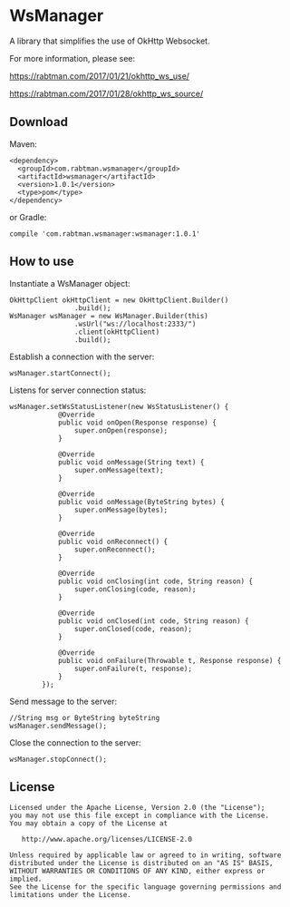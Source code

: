 # WsManager

A library that simplifies the use of OkHttp Websocket.

For more information, please see:

https://rabtman.com/2017/01/21/okhttp_ws_use/

https://rabtman.com/2017/01/28/okhttp_ws_source/

## Download

Maven:

```
<dependency>
  <groupId>com.rabtman.wsmanager</groupId>
  <artifactId>wsmanager</artifactId>
  <version>1.0.1</version>
  <type>pom</type>
</dependency>
```

or Gradle:

```
compile 'com.rabtman.wsmanager:wsmanager:1.0.1'
```

## How to use

Instantiate a WsManager object:

```
OkHttpClient okHttpClient = new OkHttpClient.Builder()
                .build();
WsManager wsManager = new WsManager.Builder(this)
                .wsUrl("ws://localhost:2333/")
                .client(okHttpClient)
                .build();
```

Establish a connection with the server:

```
wsManager.startConnect();
```

Listens for server connection status:

```
wsManager.setWsStatusListener(new WsStatusListener() {
            @Override
            public void onOpen(Response response) {
                super.onOpen(response);
            }

            @Override
            public void onMessage(String text) {
                super.onMessage(text);
            }

            @Override
            public void onMessage(ByteString bytes) {
                super.onMessage(bytes);
            }

            @Override
            public void onReconnect() {
                super.onReconnect();
            }

            @Override
            public void onClosing(int code, String reason) {
                super.onClosing(code, reason);
            }

            @Override
            public void onClosed(int code, String reason) {
                super.onClosed(code, reason);
            }

            @Override
            public void onFailure(Throwable t, Response response) {
                super.onFailure(t, response);
            }
        });
```

Send message to the server:

```
//String msg or ByteString byteString
wsManager.sendMessage();
```

Close the connection to the server:

```
wsManager.stopConnect();
```

## License

```
Licensed under the Apache License, Version 2.0 (the "License");
you may not use this file except in compliance with the License.
You may obtain a copy of the License at

   http://www.apache.org/licenses/LICENSE-2.0

Unless required by applicable law or agreed to in writing, software
distributed under the License is distributed on an "AS IS" BASIS,
WITHOUT WARRANTIES OR CONDITIONS OF ANY KIND, either express or implied.
See the License for the specific language governing permissions and
limitations under the License.
```
